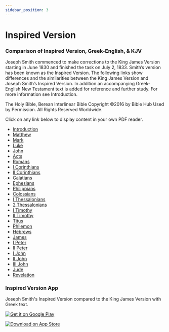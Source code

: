 ```yaml
---
sidebar_position: 3
---
```


# Inspired Version

### Comparison of Inspired Version, Greek-English, & KJV

Joseph Smith commenced to make corrections to the King James Version starting in June 1830 and finished the task on July 2, 1833. Smith’s version has been known as the Inspired Version. The following links show differences and the similarities between the King James Version and Joseph Smith’s Inspired Version. In addition an accompanying Greek-English New Testament text is added for reference and further study. For more information see Introduction.

The Holy Bible, Berean Interlinear Bible
Copyright ©2016 by Bible Hub
Used by Permission. All Rights Reserved Worldwide.

Click on any link below to display content in your own PDF reader.

- [Introduction](/lds/bible-comparison/0-Intro-r6.pdf) 
- [Matthew](/lds/bible-comparison/1-Interlinear-Inspired-Version-KJV-Greek-Matthew-r6.pdf) 
- [Mark](/lds/bible-comparison/2-Interlinear-Inspired-Version-KJV-Greek-Mark-v6.pdf) 
- [Luke](/lds/bible-comparison/3-Interlinear-Inspired-Version-KJV-Greek-Luke-r6.pdf) 
- [John](/lds/bible-comparison/4-Interlinear-Inspired-Version-KJV-Greek-John-r6.pdf) 
- [Acts](/lds/bible-comparison/5-Interlinear-Inspired-Version-KJV-Greek-Acts-r6.pdf) 
- [Romans](/lds/bible-comparison/6-Interlinear-Inspired-Version-KJV-Greek-Romans-r6.pdf) 
- [I Corinthians](/lds/bible-comparison/7-Interlinear-Inspired-Version-KJV-Greek-I-Corinthians-r6.pdf) 
- [II Corinthians](/lds/bible-comparison/8-Interlinear-Inspired-Version-KJV-Greek-II-Corinthians-r6.pdf) 
- [Galatians](/lds/bible-comparison/9-Interlinear-Inspired-Version-KJV-Greek-Galatians-r6.pdf) 
- [Ephesians](/lds/bible-comparison/10-Interlinear-Inspired-Version-KJV-Greek-Ephesians-r6.pdf) 
- [Philippians](/lds/bible-comparison/11-Interlinear-Inspired-Version-KJV-Greek-Philippians-r6.pdf) 
- [Colossians](/lds/bible-comparison/12-Interlinear-Inspired-Version-KJV-Greek-Colossians-r6.pdf) 
- [I Thessalonians](/lds/bible-comparison/13-Interlinear-Inspired-Version-KJV-Greek-I-Thessalonians-r6.pdf) 
- [2 Thessalonians](/lds/bible-comparison/14-Interlinear-Inspired-Version-KJV-Greek-2-Thessalonians-r6.pdf) 
- [I Timothy](/lds/bible-comparison/15-Interlinear-Inspired-Version-KJV-Greek-I-Timothy-r6.pdf) 
- [II Timothy](/lds/bible-comparison/16-Interlinear-Inspired-Version-KJV-Greek-II-Timothy-r6.pdf) 
- [Titus](/lds/bible-comparison/17-Interlinear-Inspired-Version-KJV-Greek-Titus-r6.pdf) 
- [Philemon](/lds/bible-comparison/18-Interlinear-Inspired-Version-KJV-Greek-Philemon-r6.pdf) 
- [Hebrews](/lds/bible-comparison/19-Interlinear-Inspired-Version-KJV-Greek-Hebrews-r6.pdf) 
- [James](/lds/bible-comparison/20-Interlinear-Inspired-Version-KJV-Greek-James-r6.pdf) 
- [I Peter](/lds/bible-comparison/21-Interlinear-Inspired-Version-KJV-Greek-I-Peter-r6-1.pdf) 
- [II Peter](/lds/bible-comparison/22-Interlinear-Inspired-Version-KJV-Greek-II-Peter-r6.pdf) 
- [I John](/lds/bible-comparison/23-Interlinear-Inspired-Version-KJV-Greek-I-John-r6.pdf) 
- [II John](/lds/bible-comparison/24-Interlinear-Inspired-Version-KJV-Greek-II-John-r6.pdf) 
- [III John](/lds/bible-comparison/25-Interlinear-Inspired-Version-KJV-Greek-III-John-r6.pdf) 
- [Jude](/lds/bible-comparison/26-Interlinear-Inspired-Version-KJV-Greek-Jude-r6.pdf) 
- [Revelation](/lds/bible-comparison/27-Interlinear-Inspired-Version-KJV-Greek-Revelation-r6.pdf) 

### Inspired Version App

Joseph Smith's Inspired Version compared to the King James Version with Greek text.

[![Get it on Google Play](https://i0.wp.com/play.google.com/intl/en_us/badges/images/generic/en_badge_web_generic.png?w=150)](https://play.google.com/store/apps/details?id=com.jacksresearch.ivinterlinearkjv)

[![Download on App Store](https://linkmaker.itunes.apple.com/en-us/badge-lrg.svg?releaseDate=2019-03-15&amp;kind=iossoftware&amp;bubble=apple_music)](https://apps.apple.com/us/app/iv-kjv/id1456015285)
